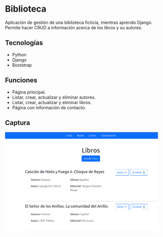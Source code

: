 # Biblioteca
Aplicación de gestión de una biblioteca ficticia, mientras aprendo Django. Permite hacer CRUD a información acerca de los libros y su autores.

## Tecnologías
- Python
- Django 
- Bootstrap

## Funciones
- Página principal.
- Listar, crear, actualizar y eliminar autores.
- Listar, crear, actualizar y eliminar libros.
- Página con información de contacto.

## Captura
![captura](static/images/captura.png)